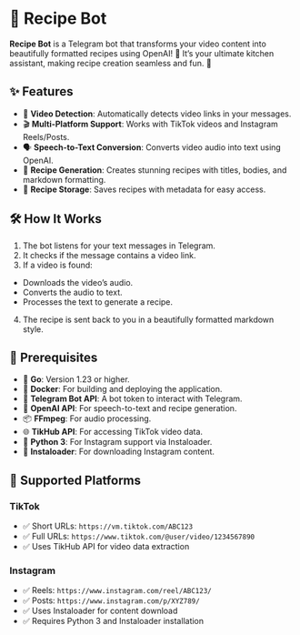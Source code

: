 # 🍳 Recipe Bot

**Recipe Bot** is a Telegram bot that transforms your video content into beautifully formatted recipes using  OpenAI! 🚀 It’s your ultimate kitchen assistant, making recipe creation seamless and fun. 🎉

## ✨ Features

- 🎥 **Video Detection**: Automatically detects video links in your messages.
- 🎬 **Multi-Platform Support**: Works with TikTok videos and Instagram Reels/Posts.
- 🗣️ **Speech-to-Text Conversion**: Converts video audio into text using OpenAI.
- 📜 **Recipe Generation**: Creates stunning recipes with titles, bodies, and markdown formatting.
- 📂 **Recipe Storage**: Saves recipes with metadata for easy access.

## 🛠️ How It Works

1.  The bot listens for your text messages in Telegram.
2.  It checks if the message contains a video link.
3.  If a video is found:
   - Downloads the video’s audio. 
   - Converts the audio to text. 
   - Processes the text to generate a recipe. 
4.  The recipe is sent back to you in a beautifully formatted markdown style.

## 🔑 Prerequisites

- 🐹 **Go**: Version 1.23 or higher.
- 🐳 **Docker**: For building and deploying the application.
- 🤖 **Telegram Bot API**: A bot token to interact with Telegram.
- 🧠 **OpenAI API**: For speech-to-text and recipe generation.
- 📦 **FFmpeg**: For audio processing.
- 🌐 **TikHub API**: For accessing TikTok video data.
- 🐍 **Python 3**: For Instagram support via Instaloader.
- 📱 **Instaloader**: For downloading Instagram content.

## 📱 Supported Platforms

### TikTok
- ✅ Short URLs: `https://vm.tiktok.com/ABC123`
- ✅ Full URLs: `https://www.tiktok.com/@user/video/1234567890`
- ✅ Uses TikHub API for video data extraction

### Instagram
- ✅ Reels: `https://www.instagram.com/reel/ABC123/`
- ✅ Posts: `https://www.instagram.com/p/XYZ789/`
- ✅ Uses Instaloader for content download
- ✅ Requires Python 3 and Instaloader installation